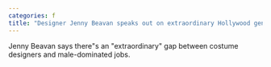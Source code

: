 ```yaml
---
categories: f
title: "Designer Jenny Beavan speaks out on extraordinary Hollywood gender pay gap"
---
```

Jenny Beavan says there"s an "extraordinary" gap between costume designers and male-dominated jobs.